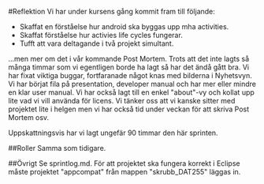 #Reflektion
Vi har under kursens gång kommit fram till följande:
- Skaffat en förståelse hur android ska byggas upp mha activities.
- Skaffat förståelse hur activies life cycles fungerar.
- Tufft att vara deltagande i två projekt simultant.

...men mer om det i vår kommande Post Mortem. Trots att det inte lagts så många timmar som vi
egentligen borde ha lagt så har det ändå gått bra. Vi har fixat viktiga buggar, fortfaranade något
knas med bilderna i Nyhetsvyn. Vi har börjat fila på presentation, developer manual och har mer
eller mindre en klar user manual. Vi har också lagt till en enkel "about"-vy och kollat upp lite
vad vi vill använda för licens. Vi tänker oss att vi kanske sitter med projektet lite i helgen men vi
har också tid under veckan för att skriva Post Mortem osv.

Uppskattningsvis har vi lagt ungefär 90 timmar den här sprinten.

##Roller
Samma som tidigare.

##Övrigt
Se sprintlog.md. För att projektet ska fungera korrekt i Eclipse måste projektet "appcompat" från
mappen "skrubb_DAT255" läggas in.
